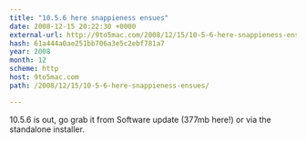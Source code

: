 ```yaml
---
title: "10.5.6 here snappieness ensues"
date: 2008-12-15 20:22:30 +0000
external-url: http://9to5mac.com/2008/12/15/10-5-6-here-snappieness-ensues/
hash: 61a444a0ae251bb706a3e5c2ebf781a7
year: 2008
month: 12
scheme: http
host: 9to5mac.com
path: /2008/12/15/10-5-6-here-snappieness-ensues/

---
```


10.5.6 is out, go grab it from Software update (377mb here!) or via the standalone installer.

